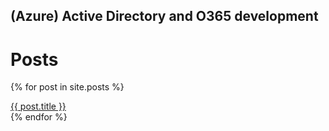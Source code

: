 ## (Azure) Active Directory and O365 development

# Posts

{% for post in site.posts %}
<div>
    <a href="{{ site.baseurl }}{{ post.url }}">{{ post.title }}</a>
</div>
{% endfor %}



